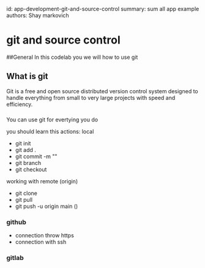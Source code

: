 id: app-development-git-and-source-control
summary: sum all app example
authors: Shay markovich

# git and source control
<!-- ------------------------ -->
##General
In this codelab you we will how to use git

<!-- ------------------------ -->
## What is git
Git is a free and open source distributed version control system designed to handle everything from small to very large projects with speed and efficiency.

###
You can use git for evertying you do

you should learn this actions:
local
- git init
- git add .
- git commit -m ""
- git branch
- git checkout

working with remote (origin)
- git clone
- git pull
- git push -u origin main ()

### github
- connection throw https
- connection with ssh

### gitlab